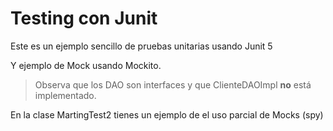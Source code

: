 # Testing con Junit

Este es un ejemplo sencillo de pruebas unitarias usando Junit 5

Y ejemplo de Mock usando Mockito. 
> Observa que los DAO son interfaces y que ClienteDAOImpl **no** está implementado.

En la clase MartingTest2 tienes un ejemplo de el uso parcial de Mocks (spy)
